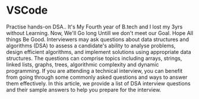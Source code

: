 # VSCode
Practise hands-on DSA.. It's My Fourth year of B.tech  and I lost my 3yrs without Learning. Now, We'll Go long Untill we don't meet our Goal. Hope All things Be Good.
Interviewers may ask questions about data structures and algorithms (DSA) to assess a candidate's ability to analyse problems, design efficient algorithms, and implement solutions using appropriate data structures. The questions can comprise topics including arrays, strings, linked lists, graphs, trees, algorithmic complexity and dynamic programming. If you are attending a technical interview, you can benefit from going through some commonly asked questions and ways to answer them effectively. In this article, we provide a list of DSA interview questions and their sample answers to help you prepare for the interview.
